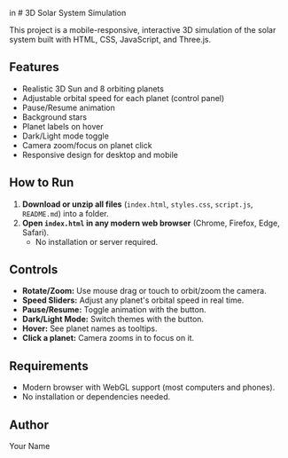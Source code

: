 in # 3D Solar System Simulation

This project is a mobile-responsive, interactive 3D simulation of the solar system built with HTML, CSS, JavaScript, and Three.js.

## Features
- Realistic 3D Sun and 8 orbiting planets
- Adjustable orbital speed for each planet (control panel)
- Pause/Resume animation
- Background stars
- Planet labels on hover
- Dark/Light mode toggle
- Camera zoom/focus on planet click
- Responsive design for desktop and mobile

## How to Run
1. **Download or unzip all files** (`index.html`, `styles.css`, `script.js`, `README.md`) into a folder.
2. **Open `index.html` in any modern web browser** (Chrome, Firefox, Edge, Safari).
   - No installation or server required.

## Controls
- **Rotate/Zoom:** Use mouse drag or touch to orbit/zoom the camera.
- **Speed Sliders:** Adjust any planet's orbital speed in real time.
- **Pause/Resume:** Toggle animation with the button.
- **Dark/Light Mode:** Switch themes with the button.
- **Hover:** See planet names as tooltips.
- **Click a planet:** Camera zooms in to focus on it.

## Requirements
- Modern browser with WebGL support (most computers and phones).
- No installation or dependencies needed.

## Author
Your Name 